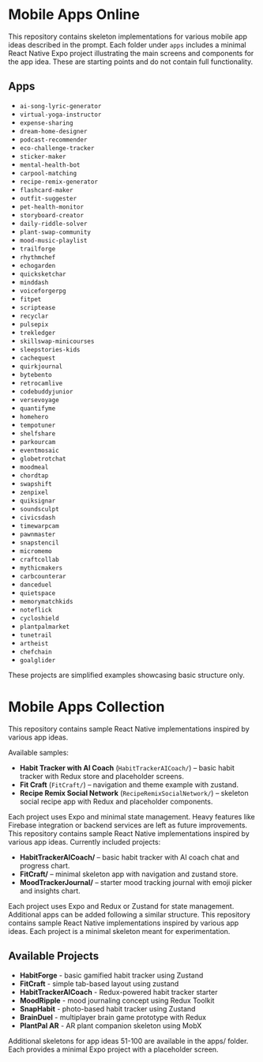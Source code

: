 # Mobile Apps Online

This repository contains skeleton implementations for various mobile app ideas described in the prompt. Each folder under `apps` includes a minimal React Native Expo project illustrating the main screens and components for the app idea. These are starting points and do not contain full functionality.

## Apps
- `ai-song-lyric-generator`
- `virtual-yoga-instructor`
- `expense-sharing`
- `dream-home-designer`
- `podcast-recommender`
- `eco-challenge-tracker`
- `sticker-maker`
- `mental-health-bot`
- `carpool-matching`
- `recipe-remix-generator`
- `flashcard-maker`
- `outfit-suggester`
- `pet-health-monitor`
- `storyboard-creator`
- `daily-riddle-solver`
- `plant-swap-community`
- `mood-music-playlist`
- `trailforge`
- `rhythmchef`
- `echogarden`
- `quicksketchar`
- `minddash`
- `voiceforgerpg`
- `fitpet`
- `scriptease`
- `recyclar`
- `pulsepix`
- `trekledger`
- `skillswap-minicourses`
- `sleepstories-kids`
- `cachequest`
- `quirkjournal`
- `bytebento`
- `retrocamlive`
- `codebuddyjunior`
- `versevoyage`
- `quantifyme`
- `homehero`
- `tempotuner`
- `shelfshare`
- `parkourcam`
- `eventmosaic`
- `globetrotchat`
- `moodmeal`
- `chordtap`
- `swapshift`
- `zenpixel`
- `quiksignar`
- `soundsculpt`
- `civicsdash`
- `timewarpcam`
- `pawnmaster`
- `snapstencil`
- `micromemo`
- `craftcollab`
- `mythicmakers`
- `carbcounterar`
- `danceduel`
- `quietspace`
- `memorymatchkids`
- `noteflick`
- `cycloshield`
- `plantpalmarket`
- `tunetrail`
- `artheist`
- `chefchain`
- `goalglider`

These projects are simplified examples showcasing basic structure only.
# Mobile Apps Collection

This repository contains sample React Native implementations inspired by various app ideas.

Available samples:

- **Habit Tracker with AI Coach** (`HabitTrackerAICoach/`) – basic habit tracker with Redux store and placeholder screens.
- **Fit Craft** (`FitCraft/`) – navigation and theme example with zustand.
- **Recipe Remix Social Network** (`RecipeRemixSocialNetwork/`) – skeleton social recipe app with Redux and placeholder components.

Each project uses Expo and minimal state management. Heavy features like Firebase integration or backend services are left as future improvements.
This repository contains sample React Native implementations inspired by various app ideas. Currently included projects:

- **HabitTrackerAICoach/** – basic habit tracker with AI coach chat and progress chart.
- **FitCraft/** – minimal skeleton app with navigation and zustand store.
- **MoodTrackerJournal/** – starter mood tracking journal with emoji picker and insights chart.

Each project uses Expo and Redux or Zustand for state management. Additional apps can be added following a similar structure.
This repository contains sample React Native implementations inspired by various
app ideas. Each project is a minimal skeleton meant for experimentation.

## Available Projects
- **HabitForge** - basic gamified habit tracker using Zustand
- **FitCraft** - simple tab-based layout using zustand
- **HabitTrackerAICoach** - Redux-powered habit tracker starter
- **MoodRipple** - mood journaling concept using Redux Toolkit
- **SnapHabit** - photo-based habit tracker using Zustand
- **BrainDuel** - multiplayer brain game prototype with Redux
- **PlantPal AR** - AR plant companion skeleton using MobX

Additional skeletons for app ideas 51-100 are available in the apps/ folder. Each provides a minimal Expo project with a placeholder screen.
